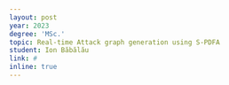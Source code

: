 ```yaml
---
layout: post
year: 2023
degree: 'MSc.'
topic: Real-time Attack graph generation using S-PDFA
student: Ion Băbălău
link: #
inline: true
---
```


